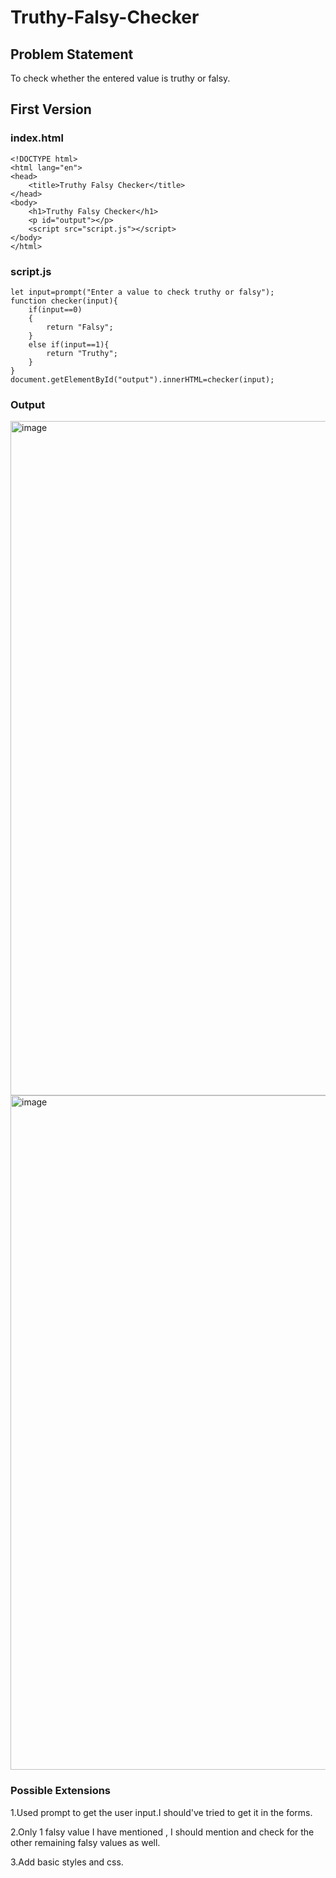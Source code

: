 # Truthy-Falsy-Checker
## Problem Statement
To check whether the entered value is truthy or falsy.
## First Version
### index.html
```
<!DOCTYPE html>
<html lang="en">
<head>
    <title>Truthy Falsy Checker</title>
</head>
<body>
    <h1>Truthy Falsy Checker</h1>
    <p id="output"></p>
    <script src="script.js"></script>
</body>
</html>
```
### script.js
```
let input=prompt("Enter a value to check truthy or falsy");
function checker(input){
    if(input==0)
    {
        return "Falsy";
    }
    else if(input==1){
        return "Truthy";
    }
}
document.getElementById("output").innerHTML=checker(input);
```
### Output
<img width="1919" height="1079" alt="image" src="https://github.com/user-attachments/assets/f0c6e808-cea9-4022-a215-ce983dfb9798" />
<img width="1919" height="1079" alt="image" src="https://github.com/user-attachments/assets/43da5ae2-5f6a-456a-8021-f9aaffa483c2" />


### Possible Extensions
1.Used prompt to get the user input.I should've tried to get it in the forms.

2.Only 1 falsy value I have mentioned , I should mention and check for the other remaining falsy values as well.

3.Add basic styles and css.
